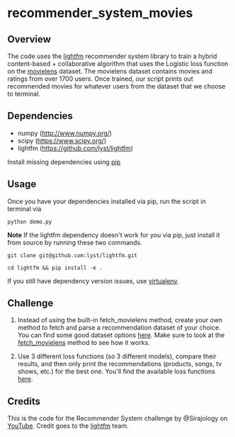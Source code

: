 # recommender_system_movies

## Overview
  
The code uses the [lightfm](https://github.com/lyst/lightfm) recommender system library to train a hybrid content-based + collaborative algorithm that uses the Logistic loss function on the [movielens](http://grouplens.org/datasets/movielens/) dataset. The movielens dataset contains movies and ratings from over 1700 users. Once trained, our script prints out recommended movies for whatever users from the dataset that we choose to terminal.

## Dependencies

* numpy (http://www.numpy.org/)
* scipy (https://www.scipy.org/)
* lightfm (https://github.com/lyst/lightfm)

Install missing dependencies using [pip](https://pip.pypa.io/en/stable/installing/)

## Usage

Once you have your dependencies installed via pip, run the script in terminal via

```
python demo.py
```

**Note** If the lightfm dependency doesn't work for you via pip, just install it from source by running these two commands.

```
git clone git@github.com:lyst/lightfm.git
```
```
cd lightfm && pip install -e .
```

If you still have dependency version issues, use [virtualenv](http://docs.python-guide.org/en/latest/dev/virtualenvs/). 

## Challenge
1. Instead of using the built-in fetch_movielens method, create your own method to fetch and parse a recommendation dataset of your choice.
You can find some good dataset options [here](https://gist.github.com/entaroadun/1653794). Make sure to look at the 
[fetch_movielens](https://github.com/lyst/lightfm/blob/master/lightfm/datasets/movielens.py#L107) method to see how it works.

2. Use 3 different loss functions (so 3 different models), compare their results, and then only print the recommendations (products, songs, tv shows, etc.) for the best one. You'll 
find the available loss functions [here](https://github.com/lyst/lightfm/blob/master/lightfm/lightfm.py#L35).

## Credits
  
This is the code for the Recommender System challenge by @Sirajology on [YouTube](https://youtu.be/9gBC9R-msAk). 
Credit goes to the [lightfm](https://github.com/lyst/lightfm) team. 
